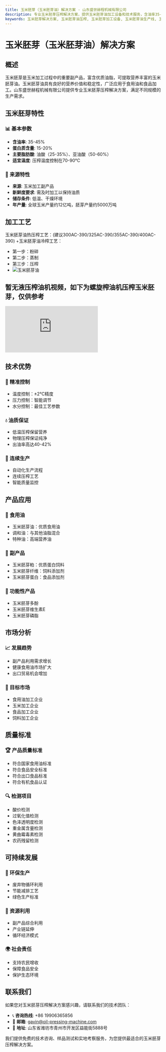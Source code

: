 ```yaml
---
title: 玉米胚芽（玉米胚芽油）解决方案 - 山东盛世赫程机械有限公司
description: 专业玉米胚芽压榨解决方案，提供玉米胚芽油加工设备和技术服务，含油率35-45%，采用热榨工艺保证出油率，满足不同规模的生产需求。
keywords: 玉米胚芽解决方案, 玉米胚芽油压榨, 玉米胚芽加工设备, 玉米胚芽油生产线, 玉米胚芽油热榨工艺, 玉米胚芽压榨机, 玉米胚芽油提取, 玉米胚芽油料加工, 玉米胚芽油压榨设备, 玉米胚芽油生产设备
---
```


# 玉米胚芽（玉米胚芽油）解决方案

## 概述

玉米胚芽是玉米加工过程中的重要副产品，富含优质油脂，可提取营养丰富的玉米胚芽油。玉米胚芽油具有良好的营养价值和稳定性，广泛应用于食用油和食品加工。山东盛世赫程机械有限公司提供专业玉米胚芽压榨解决方案，满足不同规模的生产需求。

## 玉米胚芽特性

### 📊 基本参数
- **含油率**: 35-45%
- **蛋白质含量**: 15-20%
- **主要脂肪酸**: 油酸（25-35%）、亚油酸（50-60%）
- **适宜温度**: 压榨温度控制在70-90℃

### 🌱 来源特性
- **来源**: 玉米加工副产品
- **新鲜度要求**: 需及时加工以保持油质
- **储存条件**: 低温、干燥环境
- **年产量**: 全球玉米产量约12亿吨，胚芽产量约5000万吨

## 加工工艺

玉米胚芽油热压榨工艺：(建议300AC-390/325AC-390/355AC-390/400AC-390)
 +玉米胚芽油冷榨工艺：
 + 第一步：粉碎
 + 第二步：蒸制
 + 第三步：压榨
 + ![玉米胚芽油](/images/玉米胚芽热榨工艺_Hot%20pressing%20process%20of%20corn%20germ_.png)

 ## 暂无液压榨油机视频，如下为螺旋榨油机压榨玉米胚芽，仅供参考

<div class="video-container">
  <iframe src="https://www.youtube.com/embed/sOGUMzBJF-g" frameborder="0" allow="accelerometer; autoplay; clipboard-write; encrypted-media; gyroscope; picture-in-picture" allowfullscreen></iframe>
</div>


## 技术优势

### 🎯 精准控制
- 温度控制：±2℃精度
- 压力控制：智能调节
- 水分控制：最佳工艺参数

### 💧 油质保证
- 低温压榨保留营养
- 物理压榨保证纯净
- 出油率高达40-42%

### 🔄 连续生产
- 自动化生产流程
- 连续压榨工艺
- 智能质量监控

## 产品应用

### 🍳 食用油
- 玉米胚芽油：优质食用油
- 调和油：与其他油脂混合
- 特种油：高端营养油

### 🥛 副产品
- 玉米胚芽粕：优质蛋白饲料
- 玉米胚芽纤维：饲料添加剂
- 玉米胚芽蛋白：食品添加剂

### 💊 功能性产品
- 玉米胚芽多酚
- 玉米胚芽维生素E
- 玉米胚芽磷脂

## 市场分析

### 📈 发展趋势
- 副产品利用需求增长
- 健康食用油市场扩大
- 出口贸易机会增加

### 🎯 目标市场
- 食用油加工企业
- 玉米加工企业
- 食品加工企业
- 饲料加工企业



## 质量标准

### 🏆 产品质量标准
- 符合国家食用油标准
- 符合食品安全标准
- 符合出口食品标准
- 符合有机食品认证

### 🔍 检测项目
- 酸价检测
- 过氧化值检测
- 色泽透明度检测
- 重金属含量检测
- 黄曲霉毒素检测
- 农药残留检测

## 可持续发展

### 🌱 环保生产
- 废弃物循环利用
- 节能减排工艺
- 绿色生产标准

### 🔄 资源利用
- 副产品综合利用
- 产业链延伸
- 循环经济模式

### 🌍 社会责任
- 支持农民增收
- 保障食品安全
- 保护生态环境

## 联系我们

如果您对玉米胚芽压榨解决方案感兴趣，请联系我们的技术团队：

- 📞 **咨询热线**: +86 19906365856
- 📧 **邮箱**: gavin@oil-pressing-machine.com
- 📍 **地址**: 山东省潍坊市青州市开发区益能街5888号

我们提供免费的技术咨询、样品测试和实地考察服务，为您提供最适合的玉米胚芽压榨解决方案。